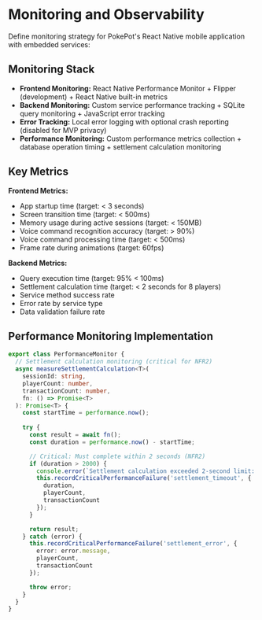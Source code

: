 # Monitoring and Observability

Define monitoring strategy for PokePot's React Native mobile application with embedded services:

## Monitoring Stack

- **Frontend Monitoring:** React Native Performance Monitor + Flipper (development) + React Native built-in metrics
- **Backend Monitoring:** Custom service performance tracking + SQLite query monitoring + JavaScript error tracking
- **Error Tracking:** Local error logging with optional crash reporting (disabled for MVP privacy)
- **Performance Monitoring:** Custom performance metrics collection + database operation timing + settlement calculation monitoring

## Key Metrics

**Frontend Metrics:**
- App startup time (target: < 3 seconds)
- Screen transition time (target: < 500ms)
- Memory usage during active sessions (target: < 150MB)
- Voice command recognition accuracy (target: > 90%)
- Voice command processing time (target: < 500ms)
- Frame rate during animations (target: 60fps)

**Backend Metrics:**
- Query execution time (target: 95% < 100ms)
- Settlement calculation time (target: < 2 seconds for 8 players)
- Service method success rate
- Error rate by service type
- Data validation failure rate

## Performance Monitoring Implementation

```typescript
export class PerformanceMonitor {
  // Settlement calculation monitoring (critical for NFR2)
  async measureSettlementCalculation<T>(
    sessionId: string,
    playerCount: number,
    transactionCount: number,
    fn: () => Promise<T>
  ): Promise<T> {
    const startTime = performance.now();
    
    try {
      const result = await fn();
      const duration = performance.now() - startTime;

      // Critical: Must complete within 2 seconds (NFR2)
      if (duration > 2000) {
        console.error(`Settlement calculation exceeded 2-second limit: ${duration}ms`);
        this.recordCriticalPerformanceFailure('settlement_timeout', {
          duration,
          playerCount,
          transactionCount
        });
      }

      return result;
    } catch (error) {
      this.recordCriticalPerformanceFailure('settlement_error', {
        error: error.message,
        playerCount,
        transactionCount
      });

      throw error;
    }
  }
}
```
